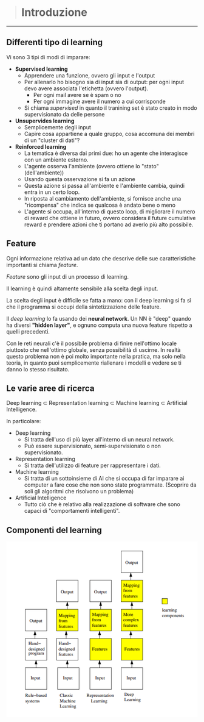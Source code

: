 [//]: # (Stili di riferimento per il markdown)
<link rel="stylesheet" href="./res/style.css">

> # Introduzione

---

## Differenti tipo di learning

Vi sono 3 tipi di modi di imparare:
- **Supervised learning**
  - Apprendere una funzione, ovvero gli input e l'output
  - Per allenarlo ho bisogno sia di input sia di output: per ogni input devo avere associata l'etichetta (ovvero l'output).
    - Per ogni mail avere se è spam o no
    - Per ogni immagine avere il numero a cui corrisponde
  - Si chiama *supervised* in quanto il tranining set è stato creato in modo supervisionato da delle persone
- **Unsupervides learning**
  - Semplicemente degli input
  - Capire cosa appartiene a quale gruppo, cosa accomuna dei membri di un "cluster di dati"?
- **Reinforced learning**
  - La tematica è diversa dai primi due: ho un agente che interagisce con un ambiente esterno.
  - L'agente osserva l'ambiente (ovvero ottiene lo "stato" (dell'ambiente))
  - Usando questa osservazione si fa un azione
  - Questa azione si passa all'ambiente e l'ambiente cambia, quindi entra in un certo loop.
  - In riposta al cambiamento dell'ambiente, si fornisce anche una "ricompensa" che indica se qualcosa è andato bene o meno
  - L'agente si occupa, all'interno di questo loop, di migliorare il numero di reward che ottiene in futuro, ovvero considera il future cumulative reward e prendere azioni che ti portano ad averlo più alto possibile.

## Feature

Ogni informazione relativa ad un dato che descrive delle sue caratteristiche importanti si chiama *feature*.

*Feature* sono gli input di un processo di learning.

Il learning è quindi altamente sensibile alla scelta degli input.

La scelta degli input è difficile se fatta a mano: con il deep learning si fa sì che il programma si occupi della sintetizzazione delle feature.

Il *deep learning* lo fa usando dei **neural network**. Un NN è "deep" quando ha diversi **"hidden layer"**, e ognuno computa una nuova feature rispetto a quelli precedenti.

Con le reti neurali c'è il possibile problema di finire nell'ottimo locale piuttosto che nell'ottimo globale, senza possibilità di uscirne. In realtà questo problema non è poi molto importante nella pratica, ma solo nella teoria, in quanto puoi semplicemente riallenare i modelli e vedere se ti danno lo stesso risultato.

## Le varie aree di ricerca

Deep learning ⊂ Representation learning ⊂ Machine learning ⊂ Artificial Intelligence.

In particolare:
- Deep learning
  - Si tratta dell'uso di più layer all'interno di un neural network.
  - Può essere supervisionato, semi-supervisionato o non supervisionato.
- Representation learning
  - Si tratta dell'utilizzo di feature per rappresentare i dati.
- Machine learning
  - Si tratta di un sottoinsieme di AI che si occupa di far imparare ai computer a fare cose che non sono state programmate. (Scoprire da soli gli algoritmi che risolvono un problema)
- Artificial Intelligence
  - Tutto ciò che è relativo alla realizzazione di software che sono capaci di "comportamenti intelligenti".

## Componenti del learning

![Learning components](./res/componentilearning.PNG)

